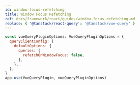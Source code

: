 ```yaml
---
id: window-focus-refetching
title: Window Focus Refetching
ref: docs/framework/react/guides/window-focus-refetching.md
replace: { '@tanstack/react-query': '@tanstack/vue-query' }
---
```


[//]: # 'Example'

```js
const vueQueryPluginOptions: VueQueryPluginOptions = {
  queryClientConfig: {
    defaultOptions: {
      queries: {
        refetchOnWindowFocus: false,
      },
    },
  },
}
app.use(VueQueryPlugin, vueQueryPluginOptions)
```

[//]: # 'Example'
[//]: # 'ReactNative'
[//]: # 'ReactNative'
